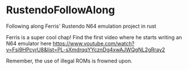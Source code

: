 # RustendoFollowAlong
Following along Ferris' Rustendo N64 emulation project in rust

Ferris is a super cool chap! Find the first video where he starts writing an N64 emulator here
https://www.youtube.com/watch?v=Fsi9HPcyrU8&list=PL-sXmdrqqYYcznDg4xwAJWQgNL2gRray2

Remember, the use of illegal ROMs is frowned upon. 
